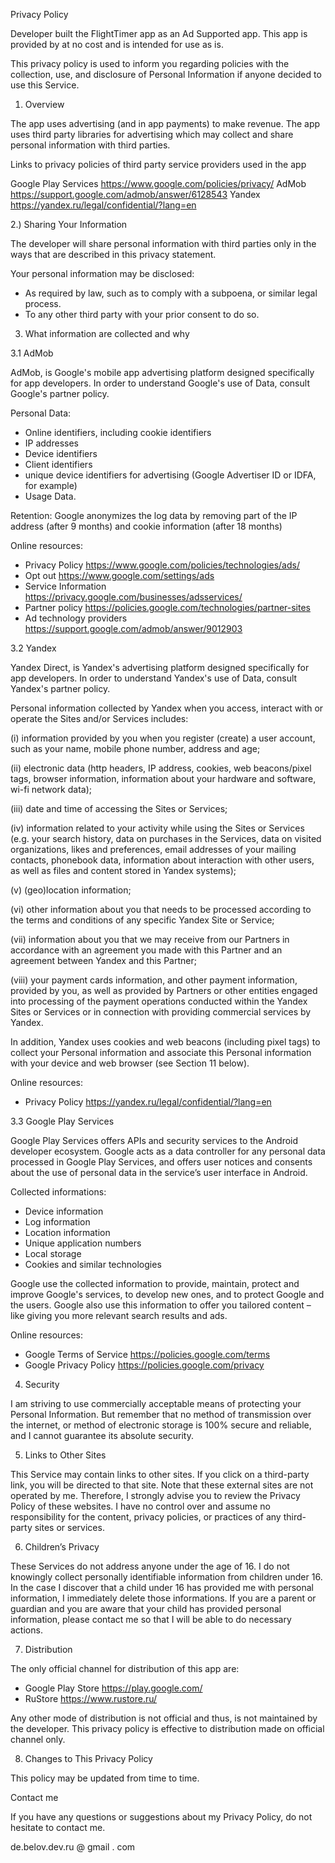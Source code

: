Privacy Policy


Developer built the FlightTimer app as an Ad Supported app. This app
is provided by at no cost and is intended for use as is.

This privacy policy is used to inform you regarding policies with the collection, use, and 
disclosure of Personal Information if anyone decided to use this Service.


1. Overview

The app uses advertising (and in app payments) to make revenue. The app uses third party
libraries for advertising which may collect and share personal information with third
parties.

Links to privacy policies of third party service providers used in the app

Google Play Services    https://www.google.com/policies/privacy/
AdMob                   https://support.google.com/admob/answer/6128543
Yandex                  https://yandex.ru/legal/confidential/?lang=en


2.) Sharing Your Information

The developer will share personal information with third parties only in the ways that are 
described in this privacy statement.

Your personal information may be disclosed:
* As required by law, such as to comply with a subpoena, or similar legal process.
* To any other third party with your prior consent to do so.


3. What information are collected and why

3.1 AdMob

AdMob, is Google's mobile app advertising platform designed specifically for app
developers. In order to understand Google's use of Data, consult Google's partner policy.

Personal Data:
* Online identifiers, including cookie identifiers
* IP addresses
* Device identifiers
* Client identifiers 
* unique device identifiers for advertising (Google Advertiser ID or IDFA, for example)
* Usage Data.

Retention:
Google anonymizes the log data by removing part of the IP address (after 9 months) and 
cookie information (after 18 months)

Online resources:
* Privacy Policy                https://www.google.com/policies/technologies/ads/
* Opt out                       https://www.google.com/settings/ads
* Service Information           https://privacy.google.com/businesses/adsservices/
* Partner policy                https://policies.google.com/technologies/partner-sites
* Ad technology providers       https://support.google.com/admob/answer/9012903


3.2 Yandex

Yandex Direct, is Yandex's advertising platform designed specifically for app
developers. In order to understand Yandex's use of Data, consult Yandex's partner
policy.

Personal information collected by Yandex when you access, interact with or operate
the Sites and/or Services includes:

(i) information provided by you when you register (create) a user account, 
such as your name, mobile phone number, address and age;

(ii) electronic data (http headers, IP address, cookies, web beacons/pixel tags,
browser information, information about your hardware and software, wi-fi network data);

(iii) date and time of accessing the Sites or Services;

(iv) information related to your activity while using the Sites or Services 
(e.g. your search history, data on purchases in the Services, data on visited organizations, 
likes and preferences, email addresses of your mailing contacts, phonebook data, 
information about interaction with other users, 
as well as files and content stored in Yandex systems);

(v) (geo)location information;

(vi) other information about you that needs to be processed according to the terms 
and conditions of any specific Yandex Site or Service;

(vii) information about you that we may receive from our Partners in accordance 
with an agreement you made with this Partner and an agreement between Yandex and this Partner;

(viii) your payment cards information, and other payment information, provided 
by you, as well as provided by Partners or other entities engaged into processing 
of the payment operations conducted within the Yandex Sites or Services or in 
connection with providing commercial services by Yandex.

In addition, Yandex uses cookies and web beacons (including pixel tags) to collect 
your Personal information and associate this Personal information with your device 
and web browser (see Section 11 below).

Online resources:
* Privacy Policy                https://yandex.ru/legal/confidential/?lang=en


3.3 Google Play Services

Google Play Services offers APIs and security services to the Android developer ecosystem.
Google acts as a data controller for any personal data processed in Google Play Services,
and offers user notices and consents about the use of personal data in the service’s user
interface in Android.

Collected informations:
* Device information
* Log information
* Location information
* Unique application numbers
* Local storage
* Cookies and similar technologies

Google use the collected information to provide, maintain, protect and improve Google's
services, to develop new ones, and to protect Google and the users. Google also use this
information to offer you tailored content – like giving you more relevant search results
and ads.

Online resources:
* Google Terms of Service      https://policies.google.com/terms
* Google Privacy Policy        https://policies.google.com/privacy


4. Security

I am striving to use commercially acceptable means of protecting your Personal
Information. But remember that no method of transmission over the internet, or method of 
electronic storage is 100% secure and reliable, and I cannot guarantee its absolute
security.


5. Links to Other Sites

This Service may contain links to other sites. If you click on a third-party link, you 
will be directed to that site. Note that these external sites are not operated by me.
Therefore, I strongly advise you to review the Privacy Policy of these websites. I have 
no control over and assume no responsibility for the content, privacy policies, or 
practices of any third-party sites or services.


6. Children’s Privacy

These Services do not address anyone under the age of 16. I do not knowingly collect 
personally identifiable information from children under 16. In the case I discover that 
a child under 16 has provided me with personal information, I immediately delete those 
informations. If you are a parent or guardian and you are aware that your child has
provided personal information, please contact me so that I will be able to do necessary
actions.


7. Distribution

The only official channel for distribution of this app are:
* Google Play Store                https://play.google.com/
* RuStore                          https://www.rustore.ru/

Any other mode of distribution is not official and thus, is not maintained by the developer.
This privacy policy is effective to distribution made on official channel only.


8. Changes to This Privacy Policy

This policy may be updated from time to time.


Contact me

If you have any questions or suggestions about my Privacy Policy, do not hesitate to
contact me.

de.belov.dev.ru @ gmail . com
